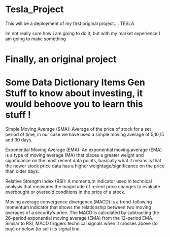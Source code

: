 # Tesla_Project


This will be a deployment of my first original project.... TESLA


Im not really sure how i am going to do it, but with my market experience I am going to make something 



# Finally, an original project



# Some Data Dictionary Items Gen Stuff to know about investing, it would behoove you to learn this stuff !

Simple Moving Average (SMA): Average of the price of stock for a set period of time, in our case we have used a simple moving average of 5,10,15 and 30 days.

Exponential Moving Average (EMA): An exponential moving average (EMA) is a type of moving average (MA) that places a greater weight and significance on the most recent data points, basically what it means is that the newer stock price data has a higher weightage/significance on the price than older days.

Relative Strength Index (RSI): A momentum indicator used in technical analysis that measures the magnitude of recent price changes to evaluate overbought or oversold conditions in the price of a stock.

Moving average convergence divergence (MACD) is a trend-following momentum indicator that shows the relationship between two moving averages of a security’s price. The MACD is calculated by subtracting the 26-period exponential moving average (EMA) from the 12-period EMA. Similar to RSI, MACD triggers technical signals when it crosses above (to buy) or below (to sell) its signal line.

